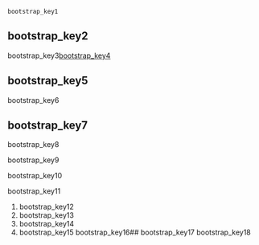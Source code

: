```ngMeta
bootstrap_key1
```
## bootstrap_key2
bootstrap_key3[bootstrap_key4](V7x_hosDoIo)


## bootstrap_key5
bootstrap_key6

## bootstrap_key7
bootstrap_key8

bootstrap_key9

bootstrap_key10

 bootstrap_key11
1. bootstrap_key12
2. bootstrap_key13
3. bootstrap_key14
4. bootstrap_key15
bootstrap_key16## bootstrap_key17
bootstrap_key18

